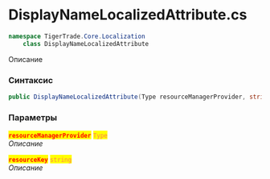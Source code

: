 
# DisplayNameLocalizedAttribute.cs
```csharp
namespace TigerTrade.Core.Localization  
    class DisplayNameLocalizedAttribute
```

Описание

### Синтаксис
```csharp
public DisplayNameLocalizedAttribute(Type resourceManagerProvider, string resourceKey)
```

### Параметры  
<mark style="color:red;">**`resourceManagerProvider`**</mark> <mark style="color:coral;">`Type`</mark>  
 *Описание*  
  
<mark style="color:red;">**`resourceKey`**</mark> <mark style="color:coral;">`string`</mark>  
 *Описание*  
  

                    
                    